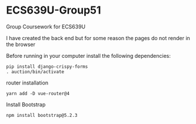 # ECS639U-Group51
Group Coursework for ECS639U 

I have created the back end but for some reason the pages do not render in the browser

Before running in your computer install the following dependencies:

```
pip install django-crispy-forms
. auction/bin/activate 
```

router installation
``` 
yarn add -D vue-router@4 
```


Install Bootstrap
```
npm install bootstrap@5.2.3

```
